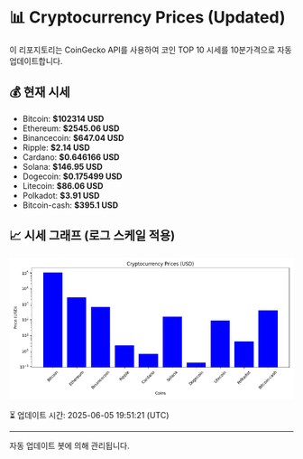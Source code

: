 
# 📊 Cryptocurrency Prices (Updated)

이 리포지토리는 CoinGecko API를 사용하여 코인 TOP 10 시세를 10분가격으로 자동 업데이트합니다.

## 💰 현재 시세
- Bitcoin: **$102314 USD**
- Ethereum: **$2545.06 USD**
- Binancecoin: **$647.04 USD**
- Ripple: **$2.14 USD**
- Cardano: **$0.646166 USD**
- Solana: **$146.95 USD**
- Dogecoin: **$0.175499 USD**
- Litecoin: **$86.06 USD**
- Polkadot: **$3.91 USD**
- Bitcoin-cash: **$395.1 USD**

## 📈 시세 그래프 (로그 스케일 적용)
![Crypto Prices](crypto_prices.png)

⏳ 업데이트 시간: 2025-06-05 19:51:21 (UTC)

---
자동 업데이트 봇에 의해 관리됩니다.
